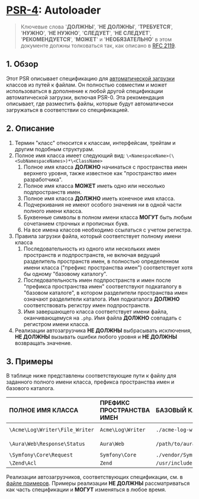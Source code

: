 # [PSR-4](https://www.php-fig.org/psr/psr-4/): Autoloader

> Ключевые слова '**ДОЛЖНЫ**', '**НЕ ДОЛЖНЫ**', '**ТРЕБУЕТСЯ**', '**НУЖНО**', '**НЕ НУЖНО**', '**СЛЕДУЕТ**', '**НЕ СЛЕДУЕТ**', '**РЕКОМЕНДУЕТСЯ**', '**МОЖЕТ**' и '**НЕОБЯЗАТЕЛЬНО**' в этом документе должны толковаться так, как описано в [RFC 2119](https://www.ietf.org/rfc/rfc2119.txt).

## 1. Обзор

Этот PSR описывает спецификацию для [автоматической загрузки](https://www.php.net/autoload) классов из путей к файлам. Он полностью совместим и может использоваться в дополнение к любой другой спецификации автоматической загрузки, включая PSR-0. Эта рекомендация описывает, где разместить файлы, которые будут автоматически загружаться в соответствии со спецификацией.

## 2. Описание

1. Термин "класс" относится к классам, интерфейсам, трейтам и другим подобным структурам.
2. Полное имя класса имеет следующий вид:
   `\<NamespaceName>(\<SubNamespaceNames>)*\<ClassName>`
    1. Полное имя класса **ДОЛЖНО** начинаться с пространства имен верхнего уровня, также известное как "пространство имен разработчика".
    2. Полное имя класса **МОЖЕТ** иметь одно или несколько подпространств имен.
    3. Полное имя класса **ДОЛЖНО** иметь конечное имя класса.
    4. Подчеркивания не имеют особого значения ни в одной части полного имени класса.
    5. Буквенные символы в полном имени класса **МОГУТ** быть любым сочетанием строчных и прописных букв.
    6. На все имена классов необходимо ссылаться с учетом регистра.
3. Правила загрузки файла, который соответствует полному имени класса
    1. Последовательность из одного или нескольких имен пространств и подпространств, не включая ведущий разделитель пространств имен, в полностью определенном имени класса ("префикс пространства имен") соответствует хотя бы одному "базовому каталогу".
    2. Последовательность имен подпространств и имен после "префикса пространства имен" соответствуют подкаталогу в "базовом каталоге", в котором разделители пространства имен означают разделители каталога. Имя подкаталога **ДОЛЖНО** соответствовать регистру имен подпространств.
    3. Имя завершающего класса соответствует имени файла, оканчивающемуся на `.php`. Имя файла **ДОЛЖНО** совпадать с регистром имени класса.
4. Реализации автозагрузчика **НЕ ДОЛЖНЫ** выбрасывать исключения, **НЕ ДОЛЖНЫ** вызывать ошибки любого уровня и **НЕ ДОЛЖНЫ** возвращать значение.

## 3. Примеры

В таблице ниже представлены соответствующие пути к файлу для заданного полного имени класса, префикса пространства имен и базового каталога.

|ПОЛНОЕ ИМЯ КЛАССА|ПРЕФИКС ПРОСТРАНСТВА ИМЕН|БАЗОВЫЙ КАТАЛОГ|РЕЗУЛЬТИРУЮЩИЙ ПУТЬ К ФАЙЛУ|
|:--|:--|:--|:--|
|`\Acme\Log\Writer\File_Writer` |`Acme\Log\Writer` |`./acme-log-writer/lib/` |`./acme-log-writer/lib/File_Writer.php` |
|`\Aura\Web\Response\Status` |`Aura\Web` |`/path/to/aura-web/src/` |`/path/to/aura-web/src/Response/Status.php` |
|`\Symfony\Core\Request` |`Symfony\Core` |`./vendor/Symfony/Core/` |`./vendor/Symfony/Core/Request.php` |
|`\Zend\Acl` |`Zend` |`/usr/includes/Zend/` |`/usr/includes/Zend/Acl.php` |

Реализации автозагрузчиков, соответствующих спецификации, см. в [файле примеров](https://github.com/php-fig/fig-standards/blob/master/accepted/PSR-4-autoloader-examples.md). Примеры реализации **НЕ ДОЛЖНЫ** рассматриваться как часть спецификации и **МОГУТ** изменяться в любое время.
